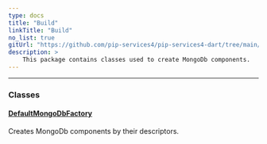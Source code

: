 ```yaml
---
type: docs
title: "Build"
linkTitle: "Build"
no_list: true
gitUrl: "https://github.com/pip-services4/pip-services4-dart/tree/main/pip-services4-mongodb-dart"
description: >
    This package contains classes used to create MongoDb components.
---
```

---
<div class="module-body"> 

### Classes

#### [DefaultMongoDbFactory](default_mongodb_factory)
Creates MongoDb components by their descriptors.


</div>


